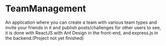 # TeamManagement
An application where you can create a team with various team types and invite your friends in it and publish posts/challenges for other users to see, it is done with ReactJS with Ant Design in the front-end, and express.js in the backend.(Project not yet finished)
